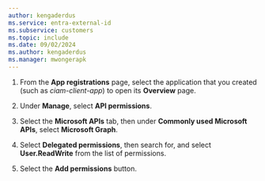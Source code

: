 ```yaml
---
author: kengaderdus
ms.service: entra-external-id
ms.subservice: customers
ms.topic: include
ms.date: 09/02/2024
ms.author: kengaderdus
ms.manager: mwongerapk
---
```


1. From the **App registrations** page, select the application that you created (such as *ciam-client-app*) to open its **Overview** page.

1. Under **Manage**, select **API permissions**.

1. Select the **Microsoft APIs** tab, then under **Commonly used Microsoft APIs**, select **Microsoft Graph**.

1. Select **Delegated permissions**, then search for, and select **User.ReadWrite** from the list of permissions.

1. Select the **Add permissions** button.